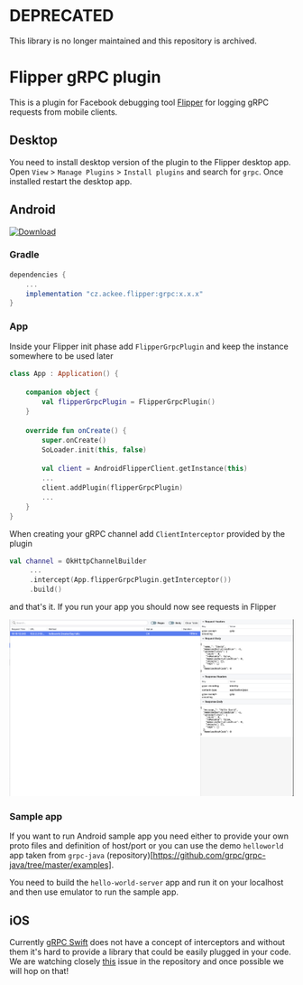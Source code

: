 # DEPRECATED

This library is no longer maintained and this repository is archived.

# Flipper gRPC plugin

This is a plugin for Facebook debugging tool [Flipper](https://fbflipper.com/) for logging gRPC requests from mobile clients. 

## Desktop

You need to install desktop version of the plugin to the Flipper desktop app. Open `View` > `Manage Plugins` > `Install plugins` and search for `grpc`. Once installed restart the desktop app.

## Android
[ ![Download](https://api.bintray.com/packages/ackeecz/flipper-plugin-grpc/grpc/images/download.svg) ](https://bintray.com/ackeecz/flipper-plugin-grpc/grpc/_latestVersion)

### Gradle

```groovy
dependencies {
    ...
    implementation "cz.ackee.flipper:grpc:x.x.x"
}
```


### App

Inside your Flipper init phase add `FlipperGrpcPlugin` and keep the instance somewhere to be used later

```kotlin
class App : Application() {

    companion object {
        val flipperGrpcPlugin = FlipperGrpcPlugin()
    }

    override fun onCreate() {
        super.onCreate()
        SoLoader.init(this, false)

        val client = AndroidFlipperClient.getInstance(this)
        ...
        client.addPlugin(flipperGrpcPlugin)
        ...
    }
}
```


When creating your gRPC channel add `ClientInterceptor` provided by the plugin
```kotlin
val channel = OkHttpChannelBuilder
     ...
     .intercept(App.flipperGrpcPlugin.getInterceptor())
     .build()
``` 

and that's it. If you run your app you should now see requests in Flipper

![Plugin image](./flipper_plugin.png "Plugin image")


### Sample app

If you want to run Android sample app you need either to provide your own proto files and definition of host/port
or you can use the demo `helloworld` app taken from `grpc-java` (repository)[https://github.com/grpc/grpc-java/tree/master/examples].

You need to build the `hello-world-server` app and run it on your localhost and then use emulator to run the sample app.


## iOS
Currently [gRPC Swift](https://github.com/grpc/grpc-swift) does not have a concept of interceptors and without them it's hard to provide a library
that could be easily plugged in your code. We are watching closely [this](https://github.com/grpc/grpc-swift/issues/785) issue in the repository
and once possible we will hop on that! 
  
